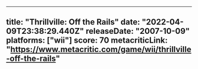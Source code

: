 
---
title: "Thrillville: Off the Rails"
date: "2022-04-09T23:38:29.440Z"
releaseDate: "2007-10-09"
platforms: ["wii"]
score: 70
metacriticLink: "https://www.metacritic.com/game/wii/thrillville-off-the-rails"
---
